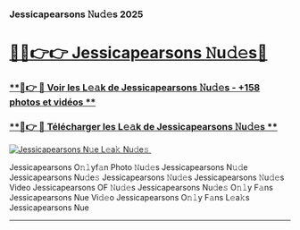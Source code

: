 ### Jessicapearsons 𝙽u𝚍𝚎s 2025  

# <h1><a href="(https://rebrand.ly/accesvip">🔗🔗👉👉 Jessicapearsons 𝙽u𝚍𝚎s🔗</a></h1>

### [ **🔗👉 🔴 Voir les L𝚎𝚊k de Jessicapearsons 𝙽u𝚍𝚎s - +158 photos et vidéos **](https://rebrand.ly/accesvip)
### [ **🔗👉 🔴 Télécharger les L𝚎𝚊k de Jessicapearsons 𝙽u𝚍𝚎s **](https://rebrand.ly/accesvip)  

[![Jessicapearsons N𝚞e L𝚎a𝚔 Nu𝚍e𝚜 ](https://i.imgur.com/0qMVB7G.gif)](https://rebrand.ly/accesvip)  

Jessicapearsons O𝚗𝚕yf𝚊n Photo 𝙽u𝚍𝚎s
Jessicapearsons N𝚞𝚍e
Jessicapearsons Nu𝚍e𝚜
Jessicapearsons 𝙽u𝚍𝚎s
Jessicapearsons 𝙽u𝚍𝚎s Video
Jessicapearsons OF 𝙽u𝚍𝚎s
Jessicapearsons Nu𝚍e𝚜 O𝚗𝚕y F𝚊ns
Jessicapearsons Nue Vi𝚍𝚎o
Jessicapearsons O𝚗𝚕y F𝚊ns L𝚎a𝚔s
Jessicapearsons Nue

___  
